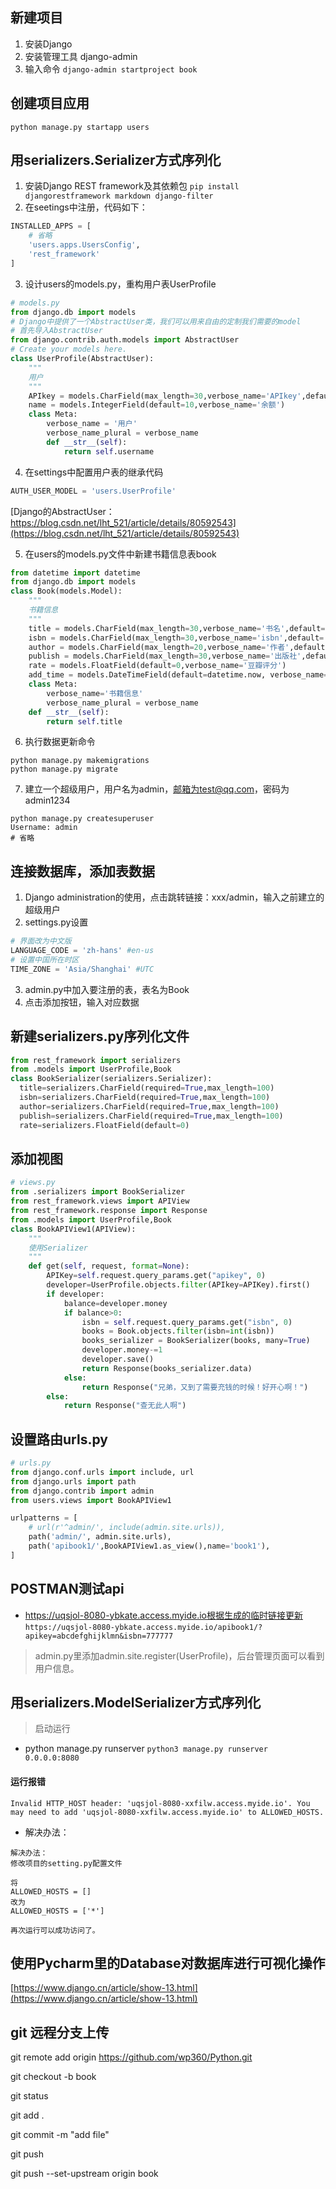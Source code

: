 ## 新建项目
1. 安装Django
2. 安装管理工具 django-admin
3. 输入命令
`django-admin startproject book`
## 创建项目应用
`python manage.py startapp users`
## 用serializers.Serializer方式序列化
1. 安装Django REST framework及其依赖包
`pip install djangorestframework markdown django-filter`
2. 在seetings中注册，代码如下：
```python
INSTALLED_APPS = [
    # 省略
    'users.apps.UsersConfig',
    'rest_framework'
]
```
3. 设计users的models.py，重构用户表UserProfile
```python
# models.py
from django.db import models
# Django中提供了一个AbstractUser类，我们可以用来自由的定制我们需要的model
# 首先导入AbstractUser
from django.contrib.auth.models import AbstractUser
# Create your models here.
class UserProfile(AbstractUser):
    """
    用户
    """
    APIkey = models.CharField(max_length=30,verbose_name='APIkey',default='abcdefghijklmn')
    name = models.IntegerField(default=10,verbose_name='余额')
    class Meta:
        verbose_name = '用户'
        verbose_name_plural = verbose_name
        def __str__(self):
            return self.username
```
4. 在settings中配置用户表的继承代码
```python
AUTH_USER_MODEL = 'users.UserProfile'
```

[Django的AbstractUser：https://blog.csdn.net/lht_521/article/details/80592543](https://blog.csdn.net/lht_521/article/details/80592543)

5. 在users的models.py文件中新建书籍信息表book
```python
from datetime import datetime
from django.db import models
class Book(models.Model):
    """
    书籍信息
    """
    title = models.CharField(max_length=30,verbose_name='书名',default='')
    isbn = models.CharField(max_length=30,verbose_name='isbn',default='')
    author = models.CharField(max_length=20,verbose_name='作者',default='')
    publish = models.CharField(max_length=30,verbose_name='出版社',default='')
    rate = models.FloatField(default=0,verbose_name='豆瓣评分')
    add_time = models.DateTimeField(default=datetime.now, verbose_name='添加时间')
    class Meta:
        verbose_name='书籍信息'
        verbose_name_plural = verbose_name
    def __str__(self):
        return self.title

```
6. 执行数据更新命令
```
python manage.py makemigrations
python manage.py migrate
```
7. 建立一个超级用户，用户名为admin，邮箱为test@qq.com，密码为admin1234
```
python manage.py createsuperuser
Username: admin
# 省略
```

## 连接数据库，添加表数据
1. Django administration的使用，点击跳转链接：xxx/admin，输入之前建立的超级用户
2. settings.py设置
```python
# 界面改为中文版
LANGUAGE_CODE = 'zh-hans' #en-us
# 设置中国所在时区
TIME_ZONE = 'Asia/Shanghai' #UTC
```
3. admin.py中加入要注册的表，表名为Book
4. 点击添加按钮，输入对应数据

## 新建serializers.py序列化文件
```python
from rest_framework import serializers
from .models import UserProfile,Book
class BookSerializer(serializers.Serializer):
  title=serializers.CharField(required=True,max_length=100)
  isbn=serializers.CharField(required=True,max_length=100)
  author=serializers.CharField(required=True,max_length=100)
  publish=serializers.CharField(required=True,max_length=100)
  rate=serializers.FloatField(default=0)

```
## 添加视图
```python
# views.py
from .serializers import BookSerializer
from rest_framework.views import APIView
from rest_framework.response import Response
from .models import UserProfile,Book
class BookAPIView1(APIView):
    """
    使用Serializer
    """
    def get(self, request, format=None):
        APIKey=self.request.query_params.get("apikey", 0)
        developer=UserProfile.objects.filter(APIkey=APIKey).first()
        if developer:
            balance=developer.money
            if balance>0:
                isbn = self.request.query_params.get("isbn", 0)
                books = Book.objects.filter(isbn=int(isbn))
                books_serializer = BookSerializer(books, many=True)
                developer.money-=1
                developer.save()
                return Response(books_serializer.data)
            else:
                return Response("兄弟，又到了需要充钱的时候！好开心啊！")
        else:
            return Response("查无此人啊")

```
## 设置路由urls.py
```python
# urls.py
from django.conf.urls import include, url
from django.urls import path
from django.contrib import admin
from users.views import BookAPIView1

urlpatterns = [
    # url(r'^admin/', include(admin.site.urls)),
    path('admin/', admin.site.urls),
    path('apibook1/',BookAPIView1.as_view(),name='book1'),
]

```
## POSTMAN测试api
* https://uqsjol-8080-ybkate.access.myide.io根据生成的临时链接更新
`https://uqsjol-8080-ybkate.access.myide.io/apibook1/?apikey=abcdefghijklmn&isbn=777777`

> admin.py里添加admin.site.register(UserProfile)，后台管理页面可以看到用户信息。

## 用serializers.ModelSerializer方式序列化

> 启动运行
* python manage.py runserver
`python3 manage.py runserver 0.0.0.0:8080`

#### 运行报错
`Invalid HTTP_HOST header: 'uqsjol-8080-xxfilw.access.myide.io'. You may need to add 'uqsjol-8080-xxfilw.access.myide.io' to ALLOWED_HOSTS.`
* 解决办法：
```
解决办法： 
修改项目的setting.py配置文件

将
ALLOWED_HOSTS = []
改为
ALLOWED_HOSTS = ['*']

再次运行可以成功访问了。
```

## 使用Pycharm里的Database对数据库进行可视化操作
[https://www.django.cn/article/show-13.html](https://www.django.cn/article/show-13.html)

## git 远程分支上传
git remote add origin https://github.com/wp360/Python.git

git checkout -b book

git status

git add .

git commit -m "add file"

git push

git push --set-upstream origin book